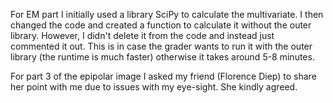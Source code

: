 For EM part I initially used a library SciPy to calculate the multivariate. I then changed the code and created a function to calculate it without the outer library. However, I didn't delete it from the code and instead just commented it out. This is in case the grader wants to run it with the outer library (the runtime is much faster) otherwise it takes around 5-8 minutes.

For part 3 of the epipolar image I asked my friend (Florence Diep) to share her point with me due to issues with my eye-sight. She kindly agreed.
